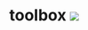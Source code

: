 # toolbox [![](https://travis-ci.org/jadmin/toolbox.svg?branch=master)](https://travis-ci.org/jadmin/toolbox)